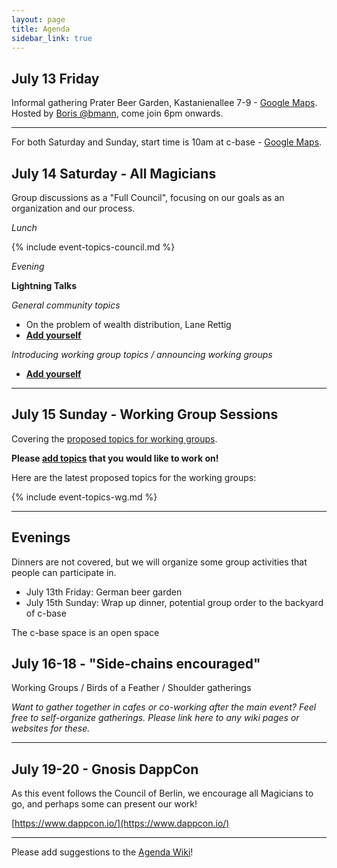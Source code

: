 ```yaml
---
layout: page
title: Agenda
sidebar_link: true
---
```


## July 13 Friday

Informal gathering Prater Beer Garden, Kastanienallee 7-9 - [Google Maps](https://goo.gl/maps/RzVGnkm6P4K2). Hosted by [Boris @bmann](https://twitter.com/bmann), come join 6pm onwards.

---

For both Saturday and Sunday, start time is 10am at c-base - [Google Maps](https://goo.gl/maps/PrHfPc9Pk2t).

## July 14 Saturday - All Magicians

Group discussions as a "Full Council", focusing on our goals as an organization and our process.

_Lunch_


{% include event-topics-council.md %}


_Evening_

**Lightning Talks**

_General community topics_

- On the problem of wealth distribution, Lane Rettig
- **[Add yourself](https://ethereum-magicians.org/t/wiki-proposed-agenda-for-the-council-of-berlin-set-for-july-14-15-updated/377)**

_Introducing working group topics / announcing working groups_

- **[Add yourself](https://ethereum-magicians.org/t/wiki-proposed-agenda-for-the-council-of-berlin-set-for-july-14-15-updated/377)**

---

## July 15 Sunday - Working Group Sessions

Covering the [proposed topics for working groups](https://ethereum-magicians.org/t/july-council-proposed-breakdown-of-eips/526).

**Please [add topics](https://ethereum-magicians.org/t/july-council-proposed-topics-and-working-groups/526) that you would like to work on!**

Here are the latest proposed topics for the working groups:

{% include event-topics-wg.md %}


---

## Evenings

Dinners are not covered, but we will organize some group activities that people can participate in.

- July 13th Friday: German beer garden
- July 15th Sunday: Wrap up dinner, potential group order to the backyard of c-base

The c-base space is an open space

## July 16-18 - "Side-chains encouraged"

Working Groups / Birds of a Feather / Shoulder gatherings

_Want to gather together in cafes or co-working after the main event? Feel free to self-organize gatherings. Please link here to any wiki pages or websites for these._

---

##  July 19-20 - Gnosis DappCon

As this event follows the Council of Berlin, we encourage all Magicians to go, and perhaps some can present our work!

[https://www.dappcon.io/](https://www.dappcon.io/)

---

Please add suggestions to the [Agenda Wiki](https://ethereum-magicians.org/t/wiki-proposed-agenda-for-the-council-of-berlin-set-for-july-14-15-updated/377)!
